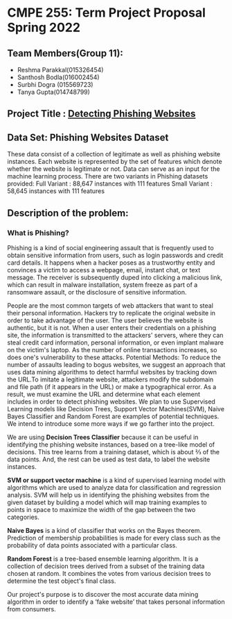# CMPE 255: Term Project Proposal Spring 2022 

## Team Members(Group 11):

- Reshma Parakkal(015326454)
- Santhosh Bodla(016002454)
- Surbhi Dogra (015569723)
- Tanya Gupta(014748799)

## Project Title : [Detecting Phishing Websites](https://data.mendeley.com/datasets/72ptz43s9v/1)
 
## Data Set: Phishing Websites Dataset

These data consist of a collection of legitimate as well as phishing website instances. Each website is represented by the set of features which denote whether the website is legitimate or not. Data can serve as an input for the machine learning process.
There are two variants in Phishing datasets provided:
Full Variant : 88,647 instances with 111 features
Small Variant : 58,645 instances with 111 features

## Description of the problem:

### What is Phishing?
Phishing is a kind of social engineering assault that is frequently used to obtain sensitive information from users, such as login passwords and credit card details. It happens when a hacker poses as a trustworthy entity and convinces a victim to access a webpage, email, instant chat, or text message. The receiver is subsequently duped into clicking a malicious link, which can result in malware installation, system freeze as part of a ransomware assault, or the disclosure of sensitive information.

People are the most common targets of web attackers that want to steal their personal information. Hackers try to replicate the original website in order to take advantage of the user. The user believes the website is authentic, but it is not. When a user enters their credentials on a phishing site, the information is transmitted to the attackers' servers, where they can steal credit card information, personal information, or even implant malware on the victim's laptop. As the number of online transactions increases, so does one's vulnerability to these attacks.
Potential Methods:
To reduce the number of assaults leading to bogus websites, we suggest an approach that uses data mining algorithms to detect harmful websites by tracking down the URL.To imitate a legitimate website, attackers modify the subdomain and file path (if it appears in the URL) or make a typographical error. As a result, we must examine the URL and determine what each element includes in order to detect phishing websites. We plan to use Supervised Learning models like Decision Trees, Support Vector Machines(SVM), Naive Bayes Classifier and Random Forest are examples of potential techniques. We intend to introduce some more ways if we go farther into the project.

We are using **Decision Trees Classifier** because it can be useful in identifying the phishing website instances, based on a tree-like model of decisions. This tree  learns from a training dataset, which is about ⅔ of the data points. And, the rest can be used as test data, to label the website instances.

**SVM or support vector machine** is a kind of supervised learning model with algorithms which are used to analyze data for classification and regression analysis. SVM will help us in identifying the phishing websites from the given dataset by building a model which will map training examples to points in space to maximize the width of the gap between the two categories.

**Naive Bayes** is a kind of classifier that works on the Bayes theorem. Prediction of membership probabilities is made for every class such as the probability of data points associated with a particular class.

**Random Forest** is a tree-based ensemble learning algorithm. It is a collection of decision trees derived from a subset of the training data chosen at random. It combines the votes from various decision trees to determine the test object's final class.


Our project's purpose is to discover the most accurate data mining algorithm in order to identify a ‘fake website’ that takes personal information 
from consumers.





